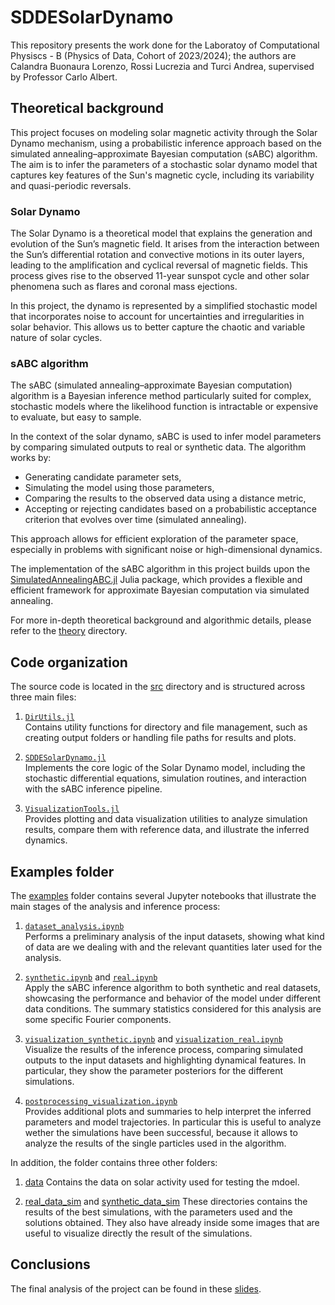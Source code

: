 # SDDESolarDynamo

This repository presents the work done for the Laboratoy of Computational Physiscs - B (Physics of Data, Cohort of 2023/2024); the authors are Calandra Buonaura Lorenzo, Rossi Lucrezia and Turci Andrea, supervised by Professor Carlo Albert.

## Theoretical background

This project focuses on modeling solar magnetic activity through the Solar Dynamo mechanism, using a probabilistic inference approach based on the simulated annealing–approximate Bayesian computation (sABC) algorithm. The aim is to infer the parameters of a stochastic solar dynamo model that captures key features of the Sun's magnetic cycle, including its variability and quasi-periodic reversals.

### Solar Dynamo

The Solar Dynamo is a theoretical model that explains the generation and evolution of the Sun’s magnetic field. It arises from the interaction between the Sun’s differential rotation and convective motions in its outer layers, leading to the amplification and cyclical reversal of magnetic fields. This process gives rise to the observed 11-year sunspot cycle and other solar phenomena such as flares and coronal mass ejections.

In this project, the dynamo is represented by a simplified stochastic model that incorporates noise to account for uncertainties and irregularities in solar behavior. This allows us to better capture the chaotic and variable nature of solar cycles.

### sABC algorithm

The sABC (simulated annealing–approximate Bayesian computation) algorithm is a Bayesian inference method particularly suited for complex, stochastic models where the likelihood function is intractable or expensive to evaluate, but easy to sample.

In the context of the solar dynamo, sABC is used to infer model parameters by comparing simulated outputs to real or synthetic data. The algorithm works by:
- Generating candidate parameter sets,
- Simulating the model using those parameters,
- Comparing the results to the observed data using a distance metric,
- Accepting or rejecting candidates based on a probabilistic acceptance criterion that evolves over time (simulated annealing).

This approach allows for efficient exploration of the parameter space, especially in problems with significant noise or high-dimensional dynamics.

The implementation of the sABC algorithm in this project builds upon the [SimulatedAnnealingABC.jl](https://github.com/Eawag-SIAM/SimulatedAnnealingABC.jl) Julia package, which provides a flexible and efficient framework for approximate Bayesian computation via simulated annealing.

For more in-depth theoretical background and algorithmic details, please refer to the [theory](./theory/) directory.

## Code organization

The source code is located in the [src](./src/) directory and is structured across three main files:

1. [`DirUtils.jl`](./src/DirUtils.jl)  
   Contains utility functions for directory and file management, such as creating output folders or handling file paths for results and plots.

2. [`SDDESolarDynamo.jl`](./src/SDDESolarDynamo.jl)  
   Implements the core logic of the Solar Dynamo model, including the stochastic differential equations, simulation routines, and interaction with the sABC inference pipeline.

3. [`VisualizationTools.jl`](./src/VisualizationTools.jl)  
   Provides plotting and data visualization utilities to analyze simulation results, compare them with reference data, and illustrate the inferred dynamics.

## Examples folder

The [examples](./examples/) folder contains several Jupyter notebooks that illustrate the main stages of the analysis and inference process:

1. [`dataset_analysis.ipynb`](./examples/dataset_analysis.ipynb)  
   Performs a preliminary analysis of the input datasets, showing what kind of data are we dealing with and the relevant quantities later used for the analysis.

2. [`synthetic.ipynb`](./examples/synthetic.ipynb) and [`real.ipynb`](./examples/real.ipynb)  
   Apply the sABC inference algorithm to both synthetic and real datasets, showcasing the performance and behavior of the model under different data conditions. The summary statistics considered for this analysis are some specific Fourier components.

3. [`visualization_synthetic.ipynb`](./examples/visualization_synthetic.ipynb) and [`visualization_real.ipynb`](./examples/visualization_real.ipynb)  
   Visualize the results of the inference process, comparing simulated outputs to the input datasets and highlighting dynamical features. In particular, they show the parameter posteriors for the different simulations.

4. [`postprocessing_visualization.ipynb`](./examples/postprocessing_visualization.ipynb)  
   Provides additional plots and summaries to help interpret the inferred parameters and model trajectories. In particular this is useful to analyze wether the simulations have been successful, because it allows to analyze the results of the single particles used in the algorithm.

In addition, the folder contains three other folders:
1. [data](./examples/data/)
   Contains the data on solar activity used for testing the mdoel.

2. [real_data_sim](./examples/real_data_sim/) and [synthetic_data_sim](./examples/synthetic_data_sim/)
   These directories contains the results of the best simulations, with the parameters used and the solutions obtained. They also have already inside some images that are useful to visualize directly the result of the simulations.

## Conclusions
The final analysis of the project can be found in these [slides](./theory/LCP%20_%20Solar%20dynamo.pdf). 
